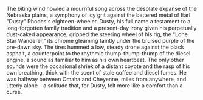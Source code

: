 The biting wind howled a mournful song across the desolate expanse of the Nebraska plains, a symphony of icy grit against the battered metal of Earl "Dusty" Rhodes's eighteen-wheeler.  Dusty, his full name a testament to a long-forgotten family tradition and a present-day irony given his perpetually dust-caked appearance, gripped the steering wheel of his rig, the "Lone Star Wanderer," its chrome gleaming faintly under the bruised purple of the pre-dawn sky.  The tires hummed a low, steady drone against the black asphalt, a counterpoint to the rhythmic thump-thump-thump of the diesel engine, a sound as familiar to him as his own heartbeat.  The only other sounds were the occasional shriek of a distant coyote and the rasp of his own breathing, thick with the scent of stale coffee and diesel fumes.  He was halfway between Omaha and Cheyenne, miles from anywhere, and utterly alone – a solitude that, for Dusty, felt more like a comfort than a curse.
